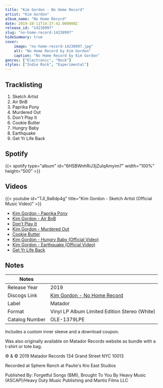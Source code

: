 ```yaml
---
title: "Kim Gordon - No Home Record"
artist: "Kim Gordon"
album_name: "No Home Record"
date: 2019-10-11T14:37:42.000000Z
release_id: "14238997"
slug: "no-home-record-14238997"
hideSummary: true
cover:
    image: "no-home-record-14238997.jpg"
    alt: "No Home Record by Kim Gordon"
    caption: "No Home Record by Kim Gordon"
genres: ["Electronic", "Rock"]
styles: ["Indie Rock", "Experimental"]
---
```


## Tracklisting
1. Sketch Artist
2. Air BnB
3. Paprika Pony
4. Murdered Out
5. Don't Play It
6. Cookie Butter
7. Hungry Baby
8. Earthquake
9. Get Yr Life Back


## Spotify
{{< spotify type="album" id="6HSBWnhRiJ3jZulqAmyim7" width="100%" height="500" >}}



## Videos
{{< youtube id="TJl_9a6dp4g" title="Kim Gordon - Sketch Artist (Official Music Video)" >}}
- [Kim Gordon - Paprika Pony](https://www.youtube.com/watch?v=H8bGYENQjGM)
- [Kim Gordon - Air BnB](https://www.youtube.com/watch?v=_Jhhzy7vr8A)
- [Don't Play It](https://www.youtube.com/watch?v=Hitjbwqz4iY)
- [Kim Gordon - Murdered Out](https://www.youtube.com/watch?v=NvgRg_mUhtQ)
- [Cookie Butter](https://www.youtube.com/watch?v=YvwgSnIyJdE)
- [Kim Gordon - Hungry Baby (Official Video)](https://www.youtube.com/watch?v=paKCImP-IOk)
- [Kim Gordon - Earthquake (Official Video)](https://www.youtube.com/watch?v=_eT9O62dEBU)
- [Get Yr Life Back](https://www.youtube.com/watch?v=i9o3bdEXl1U)

## Notes
| Notes          |             |
| ---------------| ----------- |
| Release Year   | 2019 |
| Discogs Link   | [Kim Gordon - No Home Record](https://www.discogs.com/release/14238997-Kim-Gordon-No-Home-Record) |
| Label          | Matador |
| Format         | Vinyl LP Album Limited Edition Stereo (White) |
| Catalog Number | OLE-1379LPE |

Includes a custom inner sleeve and a download coupon.

Was also originally available on Matador Records website as bundle with a t-shirt or tote bag.

℗ & © 2019 Matador Records 134 Grand Street NYC 10013

Recorded at Sphere Ranch at Paulie's Kro East Studios

Published By: Forgetful Songs (BMI), Brought To You By Heavy Music (ASCAP)/Heavy Duty Music Publishing and Mantis Films LLC
